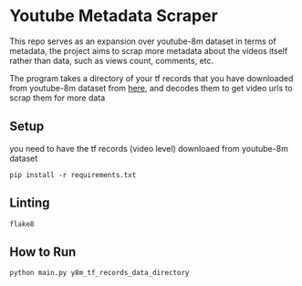 # Youtube Metadata Scraper

This repo serves as an expansion over youtube-8m dataset in terms of metadata, the project aims to
scrap more metadata about the videos itself rather than data, such as views count, comments, etc.

The program takes a directory of your tf records that you have downloaded from youtube-8m dataset from
[here](https://research.google.com/youtube8m/download.html), and decodes them to get video urls to scrap them for
more data

## Setup

you need to have the tf records (video level) downloaed from youtube-8m dataset

```shell
pip install -r requirements.txt
```

## Linting

```shell
flake8
```

## How to Run

```shell
python main.py y8m_tf_records_data_directory
```
